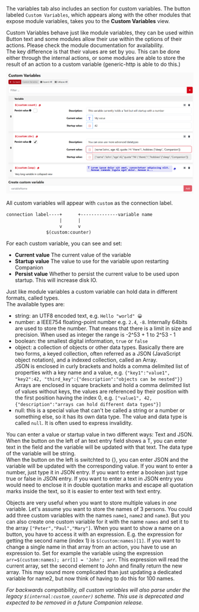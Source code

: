 The variables tab also includes an section for custom variables. The button labeled `Custom Variables`, which appears along with the other modules that expose module variables, takes you to the **Custom Variables** view.

Custom Variables behave just like module variables, they can be used within Button text and some modules allow their use within the options of their actions. Please check the module documentation for availability.  
The key difference is that their values are set by you. This can be done either through the internal actions, or some modules are able to store the result of an action to a custom variable (generic-http is able to do this.)

![Custom Variables View](images/custom-variables.png?raw=true 'Custom Variables View')

All custom variables will appear with `custom` as the connection label.

```
connection label----+      +--------------variable name
                    |      |
                    v      v
               $(custom:counter)
```

For each custom variable, you can see and set:

- **Current value** The current value of the variable
- **Startup value** The value to use for the variable upon restarting Companion
- **Persist value** Whether to persist the current value to be used upon startup. This will increase disk IO.

Just like module variables a custom variable can hold data in different formats, called types.  
The available types are:

- string: an UTF8 encoded text, e.g. `Hello "world" 😀`
- number: a IEEE754 floating-point number e.g. `2.4`, `-8`. Internally 64bits are used to store the number. That means that there is a limit in size and precision. When used as integer the range is -2^53 + 1 to 2^53 - 1
- boolean: the smallest digital information, `true` or `false`
- object: a collection of objects or other data types. Basically there are two forms, a keyed collection, often referred as a JSON (JavaScript object notation), and a indexed collection, called an Array.  
  JSON is enclosed in curly brackets and holds a comma delimited list of properties with a key name and a value, e.g. `{"key1":"value1", "key2":42, "third_key":{"description":"objects can be nested"}}`  
  Arrays are enclosed in square brackets and hold a comma delimited list of values without keys, the values are referenced by their position with the first position having the index 0, e.g. `["value1", 42, {"description":"arrays can hold different data types"}]`
- null: this is a special value that can't be called a string or a number or something else, so it has its own data type. The value and data type is called `null`. It is often used to express invalidity.

You can enter a value or startup value in two different ways: Text and JSON.
When the button on the left of an text entry field shows a T, you can enter text in the field and the variable will be updated with that text. The data type of the variable will be string.  
When the button on the left is switchted to {}, you can enter JSON and the variable will be updated with the corresponding value. If you want to enter a number, just type it in JSON entry. If you want to enter a boolean just type true or false in JSON entry. If you want to enter a text in JSON entry you would need to enclose it in double quotation marks and escape all quotation marks inside the text, so it is easier to enter text with text entry.

Objects are very useful when you want to store multiple values in _one_ variable. Let's assume you want to store the names of 3 persons. You could add three custom variables with the names `name1`, `name2` and `name3`. But you can also create one custom variable for it with the name `names` and set it to the array `["Peter","Paul","Mary"]`. When you want to show a name on a button, you have to access it with an expression. E.g. the expression for getting the second name (index 1) is `$(custom:names)[1]`. If you want to change a single name in that array from an action, you have to use an expression to. Set for example the variable using the expression `arr=$(custom:names); arr[1] = 'John'; arr`. This expression will read the current array, set the second element to John and finally return the new array. This may sound more complicated than just updating a dedicated variable for name2, but now think of having to do this for 100 names.

_For backwards compatibility, all custom variables will also parse under the legacy `$(internal:custom_counter)` scheme. This use is deprecated and expected to be removed in a future Companion release._
